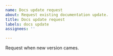 ```yaml
---
name: Docs update request
about: Request existing documentation update.
title: Docs update request
labels: docs update
assignees: ''

---
```


Request when new version cames.
